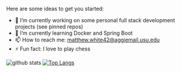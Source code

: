 Here are some ideas to get you started:

- 🔭 I’m currently working on some personal full stack development projects (see pinned repos)
- 🌱 I’m currently learning Docker and Spring Boot
- 📫 How to reach me: matthew.white42@aggiemail.usu.edu
- ⚡ Fun fact: I love to play chess

![github stats](https://github-readme-stats.vercel.app/api?username=mattwhite180&theme=vue&show_icons)
[![Top Langs](https://github-readme-stats.vercel.app/api/top-langs/?username=mattwhite180&layout=compact)](https://github.com/mattwhite180/BingoProject)
